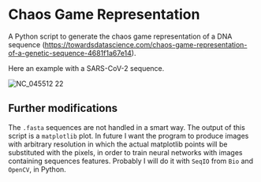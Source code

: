 # Chaos Game Representation

A Python script to generate the chaos game representation of a DNA sequence (https://towardsdatascience.com/chaos-game-representation-of-a-genetic-sequence-4681f1a67e14).

Here an example with a SARS-CoV-2 sequence.

![NC_045512 22](https://user-images.githubusercontent.com/62892813/120557509-529c0c00-c3fe-11eb-87c4-f2c402cacaac.png)

## Further modifications

The `.fasta` sequences are not handled in a smart way. The output of this script is a `matplotlib` plot. In future I want the program to produce images with arbitrary resolution in which the actual matplotlib points will be substituted with the pixels, in order to train neural networks with images containing sequences features. Probably I will do it with `SeqIO` from `Bio` and `OpenCV`, in Python.
